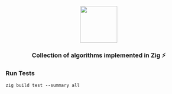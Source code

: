 <div align="center">
<!-- title -->
<a href="https://ziglang.org/"><img src="https://ziglang.org/img/zig-logo-dynamic.svg" width="100" height="100"></a>
<!-- short description: -->
<h3>Collection of algorithms implemented in Zig ⚡</h3>
</div>

### Run Tests

```shell
zig build test --summary all
```
